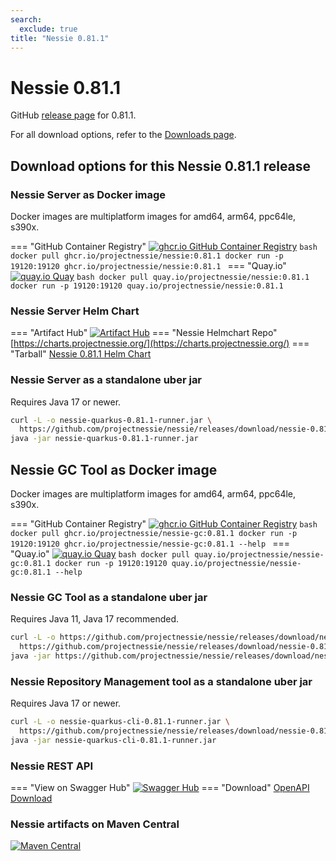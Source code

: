 ```yaml
---
search:
  exclude: true
title: "Nessie 0.81.1"
---
```


# Nessie 0.81.1

GitHub [release page](https://github.com/projectnessie/nessie/releases/tag/nessie-0.81.1) for 0.81.1.

For all download options, refer to the [Downloads page](../downloads/index.md).


## Download options for this Nessie 0.81.1 release

### Nessie Server as Docker image

Docker images are multiplatform images for amd64, arm64, ppc64le, s390x.

=== "GitHub Container Registry"
    [![ghcr.io GitHub Container Registry](https://img.shields.io/maven-central/v/org.projectnessie.nessie/nessie?label=quay.io+Docker&logo=docker&color=3f6ec6&style=for-the-badge&logoColor=white)](https://ghcr.io/projectnessie/nessie)
    ```bash
    docker pull ghcr.io/projectnessie/nessie:0.81.1
    docker run -p 19120:19120 ghcr.io/projectnessie/nessie:0.81.1
    ```
=== "Quay.io"
    [![quay.io Quay](https://img.shields.io/maven-central/v/org.projectnessie.nessie/nessie?label=quay.io+Docker&logo=docker&color=3f6ec6&style=for-the-badge&logoColor=white)](https://quay.io/repository/projectnessie/nessie?tab=tags)
    ```bash
    docker pull quay.io/projectnessie/nessie:0.81.1
    docker run -p 19120:19120 quay.io/projectnessie/nessie:0.81.1
    ```

### Nessie Server Helm Chart

=== "Artifact Hub"
    [![Artifact Hub](https://img.shields.io/endpoint?url=https://artifacthub.io/badge/repository/nessie&color=3f6ec6&labelColor=&style=for-the-badge&logoColor=white)](https://artifacthub.io/packages/search?repo=nessie)
=== "Nessie Helmchart Repo"
    [https://charts.projectnessie.org/](https://charts.projectnessie.org/)
=== "Tarball"
    [Nessie 0.81.1 Helm Chart](https://github.com/projectnessie/nessie/releases/download/nessie-0.81.1/nessie-helm-0.81.1.tgz)

### Nessie Server as a standalone uber jar

Requires Java 17 or newer.

```bash
curl -L -o nessie-quarkus-0.81.1-runner.jar \
  https://github.com/projectnessie/nessie/releases/download/nessie-0.81.1/nessie-quarkus-0.81.1-runner.jar
java -jar nessie-quarkus-0.81.1-runner.jar
```

## Nessie GC Tool as Docker image

Docker images are multiplatform images for amd64, arm64, ppc64le, s390x.

=== "GitHub Container Registry"
    [![ghcr.io GitHub Container Registry](https://img.shields.io/maven-central/v/org.projectnessie.nessie/nessie?label=ghcr.io+Docker&logo=docker&color=3f6ec6&style=for-the-badge&logoColor=white)](https://github.com/projectnessie/nessie/pkgs/container/nessie-gc)
    ```bash
    docker pull ghcr.io/projectnessie/nessie-gc:0.81.1
    docker run -p 19120:19120 ghcr.io/projectnessie/nessie-gc:0.81.1 --help
    ```
=== "Quay.io"
    [![quay.io Quay](https://img.shields.io/maven-central/v/org.projectnessie.nessie/nessie?label=quay.io+Docker&logo=docker&color=3f6ec6&style=for-the-badge&logoColor=white)](https://quay.io/repository/projectnessie/nessie-gc?tab=tags)
    ```bash
    docker pull quay.io/projectnessie/nessie-gc:0.81.1
    docker run -p 19120:19120 quay.io/projectnessie/nessie-gc:0.81.1 --help
    ```

### Nessie GC Tool as a standalone uber jar

Requires Java 11, Java 17 recommended.

```bash
curl -L -o https://github.com/projectnessie/nessie/releases/download/nessie-0.81.1/nessie-gc-0.81.1 \
  https://github.com/projectnessie/nessie/releases/download/nessie-0.81.1/https://github.com/projectnessie/nessie/releases/download/nessie-0.81.1/nessie-gc-0.81.1
java -jar https://github.com/projectnessie/nessie/releases/download/nessie-0.81.1/nessie-gc-0.81.1
```

### Nessie Repository Management tool as a standalone uber jar

Requires Java 17 or newer.

```bash
curl -L -o nessie-quarkus-cli-0.81.1-runner.jar \
  https://github.com/projectnessie/nessie/releases/download/nessie-0.81.1/nessie-quarkus-cli-0.81.1-runner.jar
java -jar nessie-quarkus-cli-0.81.1-runner.jar
```

### Nessie REST API

=== "View on Swagger Hub"
    [![Swagger Hub](https://img.shields.io/badge/swagger%20hub-nessie-3f6ec6?style=for-the-badge&logo=swagger&link=https%3A%2F%2Fapp.swaggerhub.com%2Fapis%2Fprojectnessie%2Fnessie)](https://app.swaggerhub.com/apis/projectnessie/nessie/0.81.1)
=== "Download"
    [OpenAPI Download](https://github.com/projectnessie/nessie/releases/download/nessie-0.81.1/nessie-openapi-0.81.1.yaml)

### Nessie artifacts on Maven Central

[![Maven Central](https://img.shields.io/maven-central/v/org.projectnessie.nessie/nessie?label=Maven%20Central&logo=apachemaven&color=3f6ec6&style=for-the-badge&logoColor=white)](https://search.maven.org/artifact/org.projectnessie.nessie/nessie)


